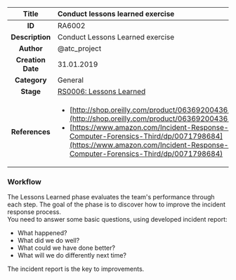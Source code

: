 | Title                       | Conduct lessons learned exercise         |
|:---------------------------:|:--------------------|
| **ID**                      | RA6002            |
| **Description**             | Conduct Lessons Learned exercise   |
| **Author**                  | @atc_project        |
| **Creation Date**           | 31.01.2019 |
| **Category**                | General      |
| **Stage**                   |[RS0006: Lessons Learned](../Response_Stages/RS0006.md)| 
| **References** |<ul><li>[http://shop.oreilly.com/product/0636920043614.do](http://shop.oreilly.com/product/0636920043614.do)</li><li>[https://www.amazon.com/Incident-Response-Computer-Forensics-Third/dp/0071798684](https://www.amazon.com/Incident-Response-Computer-Forensics-Third/dp/0071798684)</li></ul>|

### Workflow

The Lessons Learned phase evaluates the team's performance through each step. 
The goal of the phase is to discover how to improve the incident response process.  
You need to answer some basic questions, using developed incident report:  

- What happened?  
- What did we do well?  
- What could we have done better?  
- What will we do differently next time?  

The incident report is the key to improvements.  
